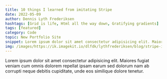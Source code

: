 ```yaml
---
title: 10 things I learned from imitating Stripe
date: 2022-05-09
author: Dennis Lyth Frederiksen
hashtags: [Grid is life, Html all the way down, Gratifying gradients]
tags: [featured]
category: Code
topic: New Portfolio Site
snippet: Lorem ipsum dolor sit amet consectetur adipisicing elit. Maiores fugiat veniam cum omnis dolorem repellat ipsam earum sed dolorum nam ab corrupti neque debitis cupiditate, unde eos similique dolore tenetur.
img: /images/https://ik.imagekit.io/dlfdk/lythfrederiksen/blog/stripe-imitation_0GrxC5rvM.png
---
```


Lorem ipsum dolor sit amet consectetur adipisicing elit. Maiores fugiat veniam cum omnis dolorem repellat ipsam earum sed dolorum nam ab corrupti neque debitis cupiditate, unde eos similique dolore tenetur.
